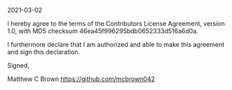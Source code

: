 2021-03-02

I hereby agree to the terms of the Contributors License Agreement,
version 1.0, with MD5 checksum 46ea45f996295bdb0652333d516a6d0a.

I furthermore declare that I am authorized and able to make this
agreement and sign this declaration.

Signed,

Matthew C Brown https://github.com/mcbrown042
